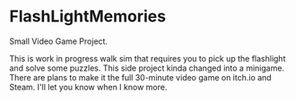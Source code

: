 # FlashLightMemories
 Small Video Game Project.

This is work in progress walk sim that requires you to pick up the flashlight and solve some puzzles. This side project kinda changed into a minigame. There are plans to make it the full 30-minute video game on itch.io and Steam. I'll let you know when I know more.

